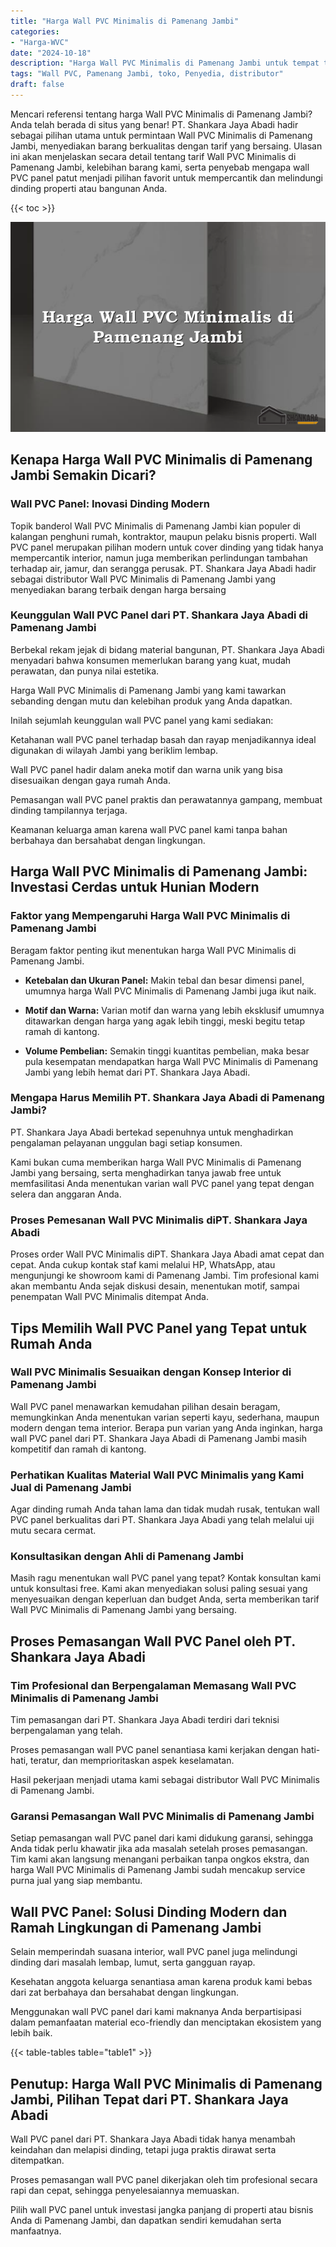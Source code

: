 ```yaml
---
title: "Harga Wall PVC Minimalis di Pamenang Jambi"
categories: 
- "Harga-WVC"
date: "2024-10-18"
description: "Harga Wall PVC Minimalis di Pamenang Jambi untuk tempat tinggal, kantor, dan ritel. Panel unggulan, pilihan motif, pilihan warna elegan, beserta jasa instalasi dikerjakan oleh tim profesional dan kepastian resmi!|Layanan distribusi Wall PVC Minimalis di Pamenang Jambi bagi kebutuhan rumah, kantor, maupun gerai, dengan panel berkualitas dan instalasi oleh teknisi ahli dan jaminan resmi.|Pilihan Wall PVC Minimalis di Pamenang Jambi yang terbukti untuk rumah, office, dan gerai, bersama material unggulan dan instalasi oleh teknisi profesional dan kepastian resmi.|Penyediaan Wall PVC Minimalis di Pamenang Jambi bagi hunian, kantor, serta ritel, dengan material unggulan dan pemasangan oleh tim profesional, dilengkapi beserta kepastian resmi.}"
tags: "Wall PVC, Pamenang Jambi, toko, Penyedia, distributor"
draft: false
---
```


Mencari referensi tentang harga Wall PVC Minimalis di Pamenang Jambi? Anda telah berada di situs yang benar! PT. Shankara Jaya Abadi hadir sebagai pilihan utama untuk permintaan Wall PVC Minimalis di Pamenang Jambi, menyediakan barang berkualitas dengan tarif yang bersaing. Ulasan ini akan menjelaskan secara detail tentang tarif Wall PVC Minimalis di Pamenang Jambi, kelebihan barang kami, serta penyebab mengapa wall PVC panel patut menjadi pilihan favorit untuk mempercantik dan melindungi dinding properti atau bangunan Anda.

{{< toc >}}

![Harga Wall PVC Minimalis di Pamenang Jambi](/images/Harga-WVC/Harga-Wall-PVC-Minimalis-di-Pamenang-Jambi.png)


## Kenapa Harga Wall PVC Minimalis di Pamenang Jambi Semakin Dicari?

### Wall PVC Panel: Inovasi Dinding Modern

Topik banderol Wall PVC Minimalis di Pamenang Jambi kian populer di kalangan penghuni rumah, kontraktor, maupun pelaku bisnis properti. Wall PVC panel merupakan pilihan modern untuk cover dinding yang tidak hanya mempercantik interior, namun juga memberikan perlindungan tambahan terhadap air, jamur, dan serangga perusak. PT. Shankara Jaya Abadi hadir sebagai distributor Wall PVC Minimalis di Pamenang Jambi yang menyediakan barang terbaik dengan harga bersaing

### Keunggulan Wall PVC Panel dari PT. Shankara Jaya Abadi di Pamenang Jambi

Berbekal rekam jejak di bidang material bangunan, PT. Shankara Jaya Abadi menyadari bahwa konsumen memerlukan barang yang kuat, mudah perawatan, dan punya nilai estetika.

Harga Wall PVC Minimalis di Pamenang Jambi yang kami tawarkan sebanding dengan mutu dan kelebihan produk yang Anda dapatkan.

Inilah sejumlah keunggulan wall PVC panel yang kami sediakan:

Ketahanan wall PVC panel terhadap basah dan rayap menjadikannya ideal digunakan di wilayah Jambi yang beriklim lembap.

Wall PVC panel hadir dalam aneka motif dan warna unik yang bisa disesuaikan dengan gaya rumah Anda.

Pemasangan wall PVC panel praktis dan perawatannya gampang, membuat dinding tampilannya terjaga.

Keamanan keluarga aman karena wall PVC panel kami tanpa bahan berbahaya dan bersahabat dengan lingkungan.

## Harga Wall PVC Minimalis di Pamenang Jambi: Investasi Cerdas untuk Hunian Modern

### Faktor yang Mempengaruhi Harga Wall PVC Minimalis di Pamenang Jambi

Beragam faktor penting ikut menentukan harga Wall PVC Minimalis di Pamenang Jambi.

- **Ketebalan dan Ukuran Panel:** Makin tebal dan besar dimensi panel, umumnya harga Wall PVC Minimalis di Pamenang Jambi juga ikut naik.

- **Motif dan Warna:** Varian motif dan warna yang lebih eksklusif umumnya ditawarkan dengan harga yang agak lebih tinggi, meski begitu tetap ramah di kantong.

- **Volume Pembelian:** Semakin tinggi kuantitas pembelian, maka besar pula kesempatan mendapatkan harga Wall PVC Minimalis di Pamenang Jambi yang lebih hemat dari PT. Shankara Jaya Abadi.

### Mengapa Harus Memilih PT. Shankara Jaya Abadi di Pamenang Jambi?

PT. Shankara Jaya Abadi bertekad sepenuhnya untuk menghadirkan pengalaman pelayanan unggulan bagi setiap konsumen.

Kami bukan cuma memberikan harga Wall PVC Minimalis di Pamenang Jambi yang bersaing, serta menghadirkan tanya jawab free untuk memfasilitasi Anda menentukan varian wall PVC panel yang tepat dengan selera dan anggaran Anda.

### Proses Pemesanan Wall PVC Minimalis diPT. Shankara Jaya Abadi

Proses order Wall PVC Minimalis diPT. Shankara Jaya Abadi amat cepat dan cepat. Anda cukup kontak staf kami melalui HP, WhatsApp, atau mengunjungi ke showroom kami di Pamenang Jambi. Tim profesional kami akan membantu Anda sejak diskusi desain, menentukan motif, sampai penempatan Wall PVC Minimalis ditempat Anda.

## Tips Memilih Wall PVC Panel yang Tepat untuk Rumah Anda

### Wall PVC Minimalis Sesuaikan dengan Konsep Interior di Pamenang Jambi

Wall PVC panel menawarkan kemudahan pilihan desain beragam, memungkinkan Anda menentukan varian seperti kayu, sederhana, maupun modern dengan tema interior. Berapa pun varian yang Anda inginkan, harga wall PVC panel dari PT. Shankara Jaya Abadi di Pamenang Jambi masih kompetitif dan ramah di kantong.

### Perhatikan Kualitas Material Wall PVC Minimalis yang Kami Jual di Pamenang Jambi

Agar dinding rumah Anda tahan lama dan tidak mudah rusak, tentukan wall PVC panel berkualitas dari PT. Shankara Jaya Abadi yang telah melalui uji mutu secara cermat.

### Konsultasikan dengan Ahli di Pamenang Jambi

Masih ragu menentukan wall PVC panel yang tepat? Kontak konsultan kami untuk konsultasi free. Kami akan menyediakan solusi paling sesuai yang menyesuaikan dengan keperluan dan budget Anda, serta memberikan tarif Wall PVC Minimalis di Pamenang Jambi yang bersaing.

## Proses Pemasangan Wall PVC Panel oleh PT. Shankara Jaya Abadi

### Tim Profesional dan Berpengalaman Memasang Wall PVC Minimalis di Pamenang Jambi

Tim pemasangan dari PT. Shankara Jaya Abadi terdiri dari teknisi berpengalaman yang telah.

Proses pemasangan wall PVC panel senantiasa kami kerjakan dengan hati-hati, teratur, dan memprioritaskan aspek keselamatan.

Hasil pekerjaan menjadi utama kami sebagai distributor Wall PVC Minimalis di Pamenang Jambi.

### Garansi Pemasangan Wall PVC Minimalis di Pamenang Jambi

Setiap pemasangan wall PVC panel dari kami didukung garansi, sehingga Anda tidak perlu khawatir jika ada masalah setelah proses pemasangan. Tim kami akan langsung menangani perbaikan tanpa ongkos ekstra, dan harga Wall PVC Minimalis di Pamenang Jambi sudah mencakup service purna jual yang siap membantu.

## Wall PVC Panel: Solusi Dinding Modern dan Ramah Lingkungan di Pamenang Jambi

Selain memperindah suasana interior, wall PVC panel juga melindungi dinding dari masalah lembap, lumut, serta gangguan rayap.

Kesehatan anggota keluarga senantiasa aman karena produk kami bebas dari zat berbahaya dan bersahabat dengan lingkungan.

Menggunakan wall PVC panel dari kami maknanya Anda berpartisipasi dalam pemanfaatan material eco-friendly dan menciptakan ekosistem yang lebih baik.

{{< table-tables table="table1" >}}

## Penutup: Harga Wall PVC Minimalis di Pamenang Jambi, Pilihan Tepat dari PT. Shankara Jaya Abadi

Wall PVC panel dari PT. Shankara Jaya Abadi tidak hanya menambah keindahan dan melapisi dinding, tetapi juga praktis dirawat serta ditempatkan.

Proses pemasangan wall PVC panel dikerjakan oleh tim profesional secara rapi dan cepat, sehingga penyelesaiannya memuaskan.

Pilih wall PVC panel untuk investasi jangka panjang di properti atau bisnis Anda di Pamenang Jambi, dan dapatkan sendiri kemudahan serta manfaatnya.